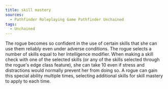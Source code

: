 ```yaml
---
title: skill mastery
sources:
  - Pathfinder Roleplaying Game Pathfinder Unchained
tags:
  - Unchained
---
```


The rogue becomes so confident in the use of certain skills that she can use them reliably even under adverse conditions. The rogue selects a number of skills equal to her Intelligence modifier. When making a skill check with one of the selected skills (or any of the skills selected through the rogue's edge class feature), she can take 10 even if stress and distractions would normally prevent her from doing so. A rogue can gain this special ability multiple times, selecting additional skills for skill mastery to apply to each time.
